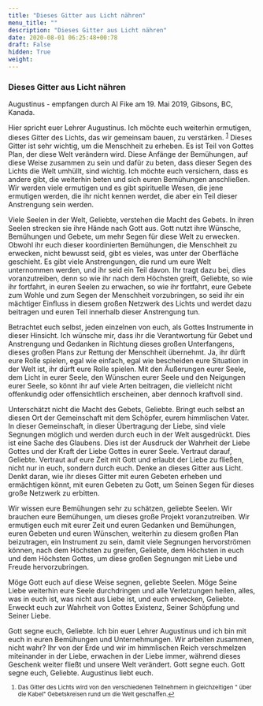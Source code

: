 ```yaml
---
title: "Dieses Gitter aus Licht nähren"
menu_title: ""
description: "Dieses Gitter aus Licht nähren"
date: 2020-08-01 06:25:48+00:78
draft: False
hidden: True
weight:
---
```

### Dieses Gitter aus Licht nähren

Augustinus - empfangen durch Al Fike am 19. Mai 2019, Gibsons, BC, Kanada.

Hier spricht euer Lehrer Augustinus. Ich möchte euch weiterhin ermutigen, dieses Gitter des Lichts, das wir gemeinsam bauen, zu verstärken. <sup id="a1">[1](#f1)</sup> Dieses Gitter ist sehr wichtig, um die Menschheit zu erheben. Es ist Teil von Gottes Plan, der diese Welt verändern wird. Diese Anfänge der Bemühungen, auf diese Weise zusammen zu sein und dafür zu beten, dass dieser Segen des Lichts die Welt umhüllt, sind wichtig. Ich möchte euch versichern, dass es andere gibt, die weiterhin beten und sich euren Bemühungen anschließen. Wir werden viele ermutigen und es gibt spirituelle Wesen, die jene ermutigen werden, die ihr nicht kennen werdet, die aber ein Teil dieser Anstrengung sein werden.

Viele Seelen in der Welt, Geliebte, verstehen die Macht des Gebets. In ihren Seelen strecken sie ihre Hände nach Gott aus. Gott nutzt ihre Wünsche, Bemühungen und Gebete, um mehr Segen für diese Welt zu erwecken. Obwohl ihr euch dieser koordinierten Bemühungen, die Menschheit zu erwecken, nicht bewusst seid, gibt es vieles, was unter der Oberfläche geschieht. Es gibt viele Anstrengungen, die rund um eure Welt unternommen werden, und ihr seid ein Teil davon. Ihr tragt dazu bei, dies voranzutreiben, denn so wie ihr nach dem Höchsten greift, Geliebte, so wie ihr fortfahrt, in euren Seelen zu erwachen, so wie ihr fortfahrt, eure Gebete zum Wohle und zum Segen der Menschheit vorzubringen, so seid ihr ein mächtiger Einfluss in diesem großen Netzwerk des Lichts und werdet dazu beitragen und euren Teil innerhalb dieser Anstrengung tun.

Betrachtet euch selbst, jeden einzelnen von euch, als Gottes Instrumente in dieser Hinsicht. Ich wünsche mir, dass ihr die Verantwortung für Gebet und Anstrengung und Gedanken in Richtung dieses großen Unterfangens, dieses großen Plans zur Rettung der Menschheit übernehmt. Ja, ihr dürft eure Rolle spielen, egal wie einfach, egal wie bescheiden eure Situation in der Welt ist, ihr dürft eure Rolle spielen. Mit den Äußerungen eurer Seele, dem Licht in eurer Seele, den Wünschen eurer Seele und den Neigungen eurer Seele, so könnt ihr auf viele Arten beitragen, die vielleicht nicht offenkundig oder offensichtlich erscheinen, aber dennoch kraftvoll sind.

Unterschätzt nicht die Macht des Gebets, Geliebte. Bringt euch selbst an diesen Ort der Gemeinschaft mit dem Schöpfer, eurem himmlischen Vater. In dieser Gemeinschaft, in dieser Übertragung der Liebe, sind viele Segnungen möglich und werden durch euch in der Welt ausgedrückt. Dies ist eine Sache des Glaubens. Dies ist der Ausdruck der Wahrheit der Liebe Gottes und der Kraft der Liebe Gottes in eurer Seele. Vertraut darauf, Geliebte. Vertraut auf eure Zeit mit Gott und erlaubt der Liebe zu fließen, nicht nur in euch, sondern durch euch. Denke an dieses Gitter aus Licht. Denkt daran, wie ihr dieses Gitter mit euren Gebeten erheben und ermächtigen könnt, mit euren Gebeten zu Gott, um Seinen Segen für dieses große Netzwerk zu erbitten.

Wir wissen eure Bemühungen sehr zu schätzen, geliebte Seelen. Wir brauchen eure Bemühungen, um dieses große Projekt voranzutreiben. Wir ermutigen euch mit eurer Zeit und euren Gedanken und Bemühungen, euren Gebeten und euren Wünschen, weiterhin zu diesem großen Plan beizutragen, ein Instrument zu sein, damit viele Segnungen hervorströmen können, nach dem Höchsten zu greifen, Geliebte, dem Höchsten in euch und dem Höchsten Gottes, um diese großen Segnungen mit Liebe und Freude hervorzubringen.

Möge Gott euch auf diese Weise segnen, geliebte Seelen. Möge Seine Liebe weiterhin eure Seele durchdringen und alle Verletzungen heilen, alles, was in euch ist, was nicht aus Liebe ist, und euch erwecken, Geliebte. Erweckt euch zur Wahrheit von Gottes Existenz, Seiner Schöpfung und Seiner Liebe.

Gott segne euch, Geliebte. Ich bin euer Lehrer Augustinus und ich bin mit euch in euren Bemühungen und Unternehmungen. Wir arbeiten zusammen, nicht wahr? Ihr von der Erde und wir im himmlischen Reich verschmelzen miteinander in der Liebe, erwachen in der Liebe immer, während dieses Geschenk weiter fließt und unsere Welt verändert. Gott segne euch. Gott segne euch, Geliebte. Augustinus liebt euch.
<small>

1. <large id="f1"> Das Gitter des Lichts wird von den verschiedenen Teilnehmern in gleichzeitigen " über die Kabel" Gebetskreisen rund um die Welt geschaffen.[↩](#a1)
